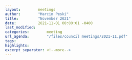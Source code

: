```yaml
---
layout:        meetings
author:        "Marcin Peski"
title:         "November 2021"
date:          2021-11-01 00:00:01 -0400
last_modified:       
categories:        meeting
url_agenda:        "/files/council meetings/2021-11.pdf"
tags:        
highlights:       
excerpt_separator: <!--more-->
---
```

<!--more-->
